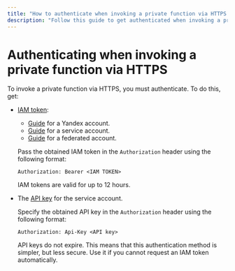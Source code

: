 ```yaml
---
title: "How to authenticate when invoking a private function via HTTPS in {{ sf-full-name }}"
description: "Follow this guide to get authenticated when invoking a private function via HTTPS."
---
```


# Authenticating when invoking a private function via HTTPS

To invoke a private function via HTTPS, you must authenticate. To do this, get:

* [IAM token](../../../iam/concepts/authorization/iam-token.md):
   * [Guide](../../../iam/operations/iam-token/create.md) for a Yandex account.
   * [Guide](../../../iam/operations/iam-token/create-for-sa.md) for a service account.
   * [Guide](../../../iam/operations/iam-token/create-for-federation.md) for a federated account.

   Pass the obtained IAM token in the `Authorization` header using the following format:
   ```
   Authorization: Bearer <IAM TOKEN>
   ```
   IAM tokens are valid for up to 12 hours.

* The [API key](../../../iam/operations/api-key/create) for the service account.

   Specify the obtained API key in the `Authorization` header using the following format:
   ```
   Authorization: Api-Key <API key>
   ```
   API keys do not expire. This means that this authentication method is simpler, but less secure. Use it if you cannot request an IAM token automatically.
